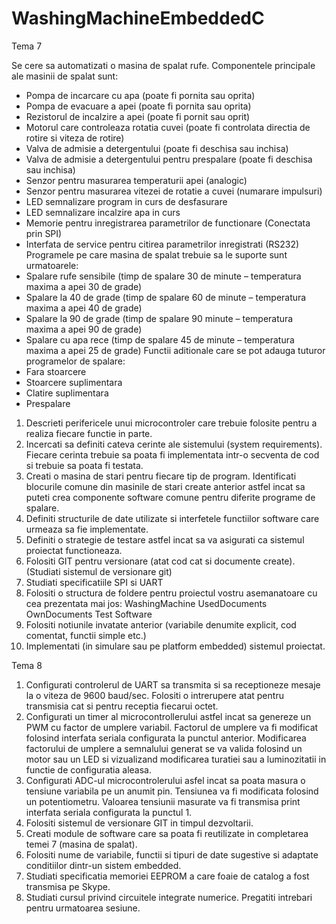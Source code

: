 # WashingMachineEmbeddedC

Tema 7

Se cere sa automatizati o masina de spalat rufe.
Componentele principale ale masinii de spalat sunt:
- Pompa de incarcare cu apa (poate fi pornita sau oprita)
- Pompa de evacuare a apei (poate fi pornita sau oprita)
- Rezistorul de incalzire a apei (poate fi pornit sau oprit)
- Motorul care controleaza rotatia cuvei (poate fi controlata directia de rotire si viteza de rotire)
- Valva de admisie a detergentului (poate fi deschisa sau inchisa)
- Valva de admisie a detergentului pentru prespalare (poate fi deschisa sau inchisa)
- Senzor pentru masurarea temperaturii apei (analogic)
- Senzor pentru masurarea vitezei de rotatie a cuvei (numarare impulsuri)
- LED semnalizare program in curs de desfasurare
- LED semnalizare incalzire apa in curs
- Memorie pentru inregistrarea parametrilor de functionare (Conectata prin SPI)
- Interfata de service pentru citirea parametrilor inregistrati (RS232)
Programele pe care masina de spalat trebuie sa le suporte sunt urmatoarele:
- Spalare rufe sensibile (timp de spalare 30 de minute – temperatura maxima a apei 30 de grade)
- Spalare la 40 de grade (timp de spalare 60 de minute – temperatura maxima a apei 40 de grade)
- Spalare la 90 de grade (timp de spalare 90 minute – temperatura maxima a apei 90 de grade)
- Spalare cu apa rece (timp de spalare 45 de minute – temperatura maxima a apei 25 de grade)
Functii aditionale care se pot adauga tuturor programelor de spalare:
- Fara stoarcere
- Stoarcere suplimentara
- Clatire suplimentara
- Prespalare
1. Descrieti perifericele unui microcontroler care trebuie folosite pentru a realiza fiecare functie in parte.
2. Incercati sa definiti cateva cerinte ale sistemului (system requirements). Fiecare cerinta trebuie sa
poata fi implementata intr-o secventa de cod si trebuie sa poata fi testata.
3. Creati o masina de stari pentru fiecare tip de program. Identificati blocurile comune din masinile de
stari create anterior astfel incat sa puteti crea componente software comune pentru diferite programe
de spalare.
4. Definiti structurile de date utilizate si interfetele functiilor software care urmeaza sa fie implementate.
5. Definiti o strategie de testare astfel incat sa va asigurati ca sistemul proiectat functioneaza.
6. Folositi GIT pentru versionare (atat cod cat si documente create). (Studiati sistemul de versionare git)
7. Studiati specificatiile SPI si UART
8. Folositi o structura de foldere pentru proiectul vostru asemanatoare cu cea prezentata mai jos:
WashingMachine
UsedDocuments
OwnDocuments
Test
Software
9. Folositi notiunile invatate anterior (variabile denumite explicit, cod comentat, functii simple etc.)
10. Implementati (in simulare sau pe platform embedded) sistemul proiectat.

Tema 8
1. Configurati controlerul de UART sa transmita si sa receptioneze mesaje la o viteza de 9600 baud/sec.
Folositi o intrerupere atat pentru transmisia cat si pentru receptia fiecarui octet.
2. Configurati un timer al microcontrollerului astfel incat sa genereze un PWM cu factor de umplere
variabil. Factorul de umplere va fi modificat folosind interfata seriala configurata la punctul anterior.
Modificarea factorului de umplere a semnalului generat se va valida folosind un motor sau un LED si
vizualizand modificarea turatiei sau a luminozitatii in functie de configuratia aleasa.
3. Configurati ADC-ul microcontrolerului asfel incat sa poata masura o tensiune variabila pe un anumit
pin. Tensiunea va fi modificata folosind un potentiometru. Valoarea tensiunii masurate va fi transmisa
print interfata seriala configurata la punctul 1.
4. Folositi sistemul de versionare GIT in timpul dezvoltarii.
5. Creati module de software care sa poata fi reutilizate in completarea temei 7 (masina de spalat).
6. Folositi nume de variabile, functii si tipuri de date sugestive si adaptate conditiilor dintr-un sistem
embedded.
7. Studiati specificatia memoriei EEPROM a care foaie de catalog a fost transmisa pe Skype.
8. Studiati cursul privind circuitele integrate numerice. Pregatiti intrebari pentru urmatoarea sesiune.
